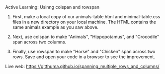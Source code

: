 Active Learning: Usinng colspan and rowspan

1. First, make a local copy of our animals-table.html and minimal-table.css files in a new directory on your local machine. The HTML contains the same animals example as you saw above.

2. Next, use colspan to make "Animals", "Hippopotamus", and "Crocodile" span across two columns.

3. Finally, use rowspan to make "Horse" and "Chicken" span across two rows.
   Save and open your code in a browser to see the improvement.

Live web: https://gitthuma.github.io/spanning_multiple_rows_and_columns/
